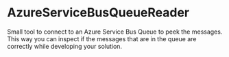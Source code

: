 # AzureServiceBusQueueReader

Small tool to connect to an Azure Service Bus Queue to peek the messages. This way you can inspect if the messages that are in the queue are correctly while developing your solution.
